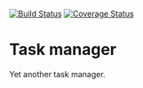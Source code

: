 [![Build Status](https://travis-ci.com/Sippata/task-manager.svg?branch=master)](https://travis-ci.com/Sippata/task-manager)
[![Coverage Status](https://coveralls.io/repos/github/Sippata/task-manager/badge.svg?branch=master)](https://coveralls.io/github/Sippata/task-manager?branch=master)

# Task manager

Yet another task manager.
